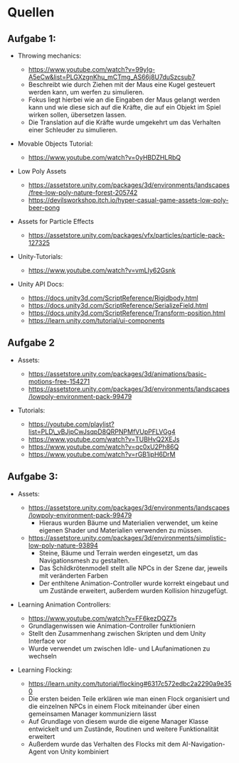 # Quellen
## Aufgabe 1:
- Throwing mechanics:
    - https://www.youtube.com/watch?v=99yIg-A5eCw&list=PLGXzgnKhu_mCTmg_AS66j8U7duSzcsub7
    - Beschreibt wie durch Ziehen mit der Maus eine Kugel gesteuert werden kann, um werfen zu simulieren. 
    - Fokus liegt hierbei wie an die Eingaben der Maus gelangt werden kann und wie diese sich auf die Kräfte, die auf ein Objekt im Spiel wirken sollen, übersetzen lassen.
    - Die Translation auf die Kräfte wurde umgekehrt um das Verhalten einer Schleuder zu simulieren.

- Movable Objects Tutorial:
	- https://www.youtube.com/watch?v=0yHBDZHLRbQ

- Low Poly Assets
	- https://assetstore.unity.com/packages/3d/environments/landscapes/free-low-poly-nature-forest-205742
	- https://devilsworkshop.itch.io/hyper-casual-game-assets-low-poly-beer-pong

- Assets for Particle Effects
	- https://assetstore.unity.com/packages/vfx/particles/particle-pack-127325	
	
- Unity-Tutorials: 
	- https://www.youtube.com/watch?v=vmLIy62Gsnk

- Unity API Docs:
	- https://docs.unity3d.com/ScriptReference/Rigidbody.html
	- https://docs.unity3d.com/ScriptReference/SerializeField.html
	- https://docs.unity3d.com/ScriptReference/Transform-position.html
	- https://learn.unity.com/tutorial/ui-components
    
## Aufgabe 2
- Assets:
	- https://assetstore.unity.com/packages/3d/animations/basic-motions-free-154271
	- https://assetstore.unity.com/packages/3d/environments/landscapes/lowpoly-environment-pack-99479

- Tutorials:
	- https://youtube.com/playlist?list=PLD\_vBJjpCwJsqpD8QRPNPMfVUpPFLVGg4
	- https://www.youtube.com/watch?v=TUBHvQ2XEJs
	- https://www.youtube.com/watch?v=qc0xU2Ph86Q
	- https://www.youtube.com/watch?v=rGB1ipH6DrM

## Aufgabe 3:
- Assets:
    - https://assetstore.unity.com/packages/3d/environments/landscapes/lowpoly-environment-pack-99479
        - Hieraus wurden Bäume und Materialien verwendet, um keine eigenen Shader und Materialien verwenden zu müssen.
    - https://assetstore.unity.com/packages/3d/environments/simplistic-low-poly-nature-93894
        - Steine, Bäume und Terrain werden eingesetzt, um das Navigationsmesh zu gestalten. 
        - Das Schildkrötenmodell stellt alle NPCs in der Szene dar, jeweils mit veränderten Farben
        - Der enthltene Animation-Controller wurde korrekt eingebaut und um Zustände erweitert, außerdem wurden Kollision hinzugefügt.

- Learning Animation Controllers:
    - https://www.youtube.com/watch?v=FF6kezDQZ7s
    - Grundlagenwissen wie Animation-Controller funktioniern
    - Stellt den Zusammenhang zwischen Skripten und dem Unity Interface vor
    - Wurde verwendet um zwischen Idle- und LAufanimationen zu wechseln

- Learning Flocking:
    - https://learn.unity.com/tutorial/flocking#6317c572edbc2a2290a9e350
    - Die ersten beiden Teile erklären wie man einen Flock organisiert und die einzelnen NPCs in einem Flock miteinander über einen gemeinsamen Manager kommuniziern lässt
    - Auf Grundlage von diesem wurde die eigene Manager Klasse entwickelt und um Zustände, Routinen und weitere Funktionalität erweitert
    - Außerdem wurde das Verhalten des Flocks mit dem AI-Navigation-Agent von Unity kombiniert
